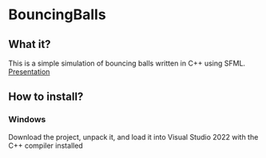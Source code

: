 # BouncingBalls
 
## What it?
This is a simple simulation of bouncing balls written in C++ using SFML.
[Presentation](https://youtu.be/UgeVQn2vUiY)


## How to install?
### Windows
Download the project, unpack it, and load it into Visual Studio 2022 with the C++ compiler installed
